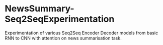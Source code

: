# NewsSummary-Seq2SeqExperimentation
Experimentation of various Seq2Seq Encoder Decoder models from basic RNN to CNN with attention on news summarisation task.
